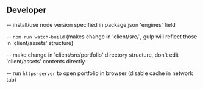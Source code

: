 ## Developer

 -- install/use node version specified in package.json 'engines' field

 -- `npm run watch-build` (makes change in 'client/src/', gulp will reflect those in 'client/assets' structure)

 -- make change in 'client/src/portfolio' directory structure, don't edit 'client/assets' contents directly
 
 -- run `https-server` to open portfolio in browser (disable cache in network tab)